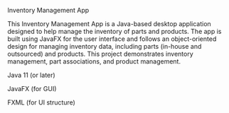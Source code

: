 Inventory Management App

This Inventory Management App is a Java-based desktop application designed to help manage the inventory of parts and products. 
The app is built using JavaFX for the user interface and follows an object-oriented design for managing inventory data, including parts (in-house and outsourced) and products. 
This project demonstrates inventory management, part associations, and product management.

Java 11 (or later)

JavaFX (for GUI)

FXML (for UI structure)
